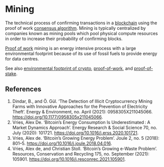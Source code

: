 # Mining
The technical process of confirming transactions in a [blockchain](blockchain.md) using the proof of work [consensus algorithm](consensus-algorithm.md). Mining is typically centralized by companies known as mining pools which pool physical compute resources in order to increase their probability of confirming blocks.

[Proof of work](proof-of-work.md) mining is an energy intensive process with a large environmental footprint because of its use of fossil fuels to provide energy for data centres.

See also [environmental footprint of crypto](../claims/environmental-footprint.md), [proof-of-work](proof-of-work.md), and [proof-of-stake](proof-of-stake.md).

## References
1. Dindar, B., and Ö. Gül. ‘The Detection of Illicit Cryptocurrency Mining Farms with Innovative Approaches for the Prevention of Electricity Theft’. Energy & Environment, no. April (2021): 0958305X211045066. https://doi.org/10.1177/0958305x211045066.
1. Vries, Alex De. ‘Bitcoin’s Energy Consumption Is Underestimated : A Market Dynamics Approach’. Energy Research & Social Science 70, no. July (2020): 101721. https://doi.org/10.1016/j.erss.2020.101721.
1. Vries, Alex de. ‘Bitcoin’s Growing Energy Problem’. Joule 2, no. 5 (2018): 801–5. https://doi.org/10.1016/j.joule.2018.04.016.
1. Vries, Alex de, and Christian Stoll. ‘Bitcoin’s Growing e-Waste Problem’. Resources, Conservation and Recycling 175, no. September (2021): 105901. https://doi.org/10.1016/j.resconrec.2021.105901.